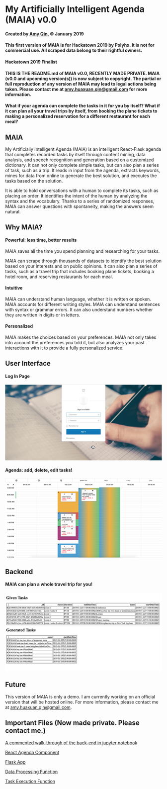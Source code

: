 # My Artificially Intelligent Agenda (MAIA) v0.0
#### Created by [Amy Qin](https://github.com/amyhxqin), © January 2019 
#### This first version of MAIA is for Hackatown 2019 by Polyhx. It is not for commercial use. All scraped data belong to their rightful owners.

#### Hackatown 2019 Finalist

#### THIS IS THE README.md of MAIA v0.0, RECENTLY MADE PRIVATE. MAIA (v0.0 and upcoming version(s)) is now subject to copyright. The partial or full reproduction of any version of MAIA may lead to legal actions being taken. Please contact me at amy.huaxuan.qin@gmail.com for more information.

#### What if your agenda can complete the tasks in it for you by itself? What if it can plan all your travel trips by itself, from booking the plane tickets to making a personalized reservation for a different restaurant for each meal?

## MAIA
My Artificially Intelligent Agenda (MAIA) is an intelligent React-Flask agenda that completes recorded tasks by itself through content mining, data analysis, and speech recognition and generation based on a customized dictionary. It can not only complete simple tasks, but can also plan a series of task, such as a trip. It reads in input from the agenda, extracts keywords, mines for data from online to generate the best solution, and executes the tasks based on the solution. 

It is able to hold conversations with a human to complete its tasks, such as placing an order. It identifies the intent of the human by analyzing the syntax and the vocabulary. Thanks to a series of randomized responses, MAIA can answer questions with spontaneity, making the answers seem natural.

## Why MAIA?

#### Powerful: less time, better results

MAIA saves all the time you spend planning and researching for your tasks.

MAIA can scrape through thousands of datasets to identify the best solution based on your interests and on public opinions. It can also plan a series of tasks, such as a travel trip that includes booking plane tickets, booking a hotel room, and reserving restaurants for each meal.

#### Intuitive

MAIA can understand human language, whether it is written or spoken. MAIA accounts for different writing styles. MAIA can understand sentences with syntax or grammar errors. It can also understand numbers whether they are written in digits or in letters.

#### Personalized

MAIA makes the choices based on your preferences. MAIA not only takes into account the preferences you told it, but also analyzes your past interactions with it to provide a fully personalized service.

## User Interface

#### Log In Page

![UI for Log In](https://raw.githubusercontent.com/amyhxqin/MAIA_For_Hackatown19_Public/master/images/ui-login.png)

#### Agenda: add, delete, edit tasks!

![UI for Agenda](https://raw.githubusercontent.com/amyhxqin/MAIA_For_Hackatown19_Public/master/images/ui-agenda.png)

## Backend

#### MAIA can plan a whole travel trip for you!

![Backend: MAIA can plan a whole travel trip for you!](https://raw.githubusercontent.com/amyhxqin/MAIA_For_Hackatown19_Public/master/images/backend-dataProcessing.png)

## Future

This version of MAIA is only a demo. I am currently working on an official version that will be hosted online. For more information, please contact me at amy.huaxuan.qin@gmail.com.

## Important Files (Now made private. Please contact me.)
[A commented walk-through of the back-end in jupyter notebook](https://github.com/amyhxqin/MAIA_For_Hackatown19/blob/master/notebooks/maia_notebook.ipynb)

[React Agenda Component](https://github.com/amyhxqin/MAIA_For_Hackatown19/blob/master/app/http/app/src/Agenda/agenda.js)

[Flask App](https://github.com/amyhxqin/MAIA_For_Hackatown19/blob/master/app/http/api/app.py)

[Data Processing Function](https://github.com/amyhxqin/MAIA_For_Hackatown19/blob/master/app/http/api/maia_process.py)

[Task Execution Function](https://github.com/amyhxqin/MAIA_For_Hackatown19/blob/master/app/http/api/maia_call.py)
